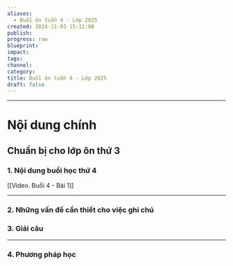 ```yaml
---
aliases:
  - Buổi ôn tuần 4 - Lớp 2025
created: 2024-11-03 15:11:00
publish: 
progress: raw
blueprint: 
impact: 
tags: 
channel: 
category: 
title: Buổi ôn tuần 4 - Lớp 2025
draft: false
---
```

---
# Nội dung chính
## Chuẩn bị cho lớp ôn thứ 3
### 1. Nội dung buổi học thứ 4
[[Video. Buổi 4 - Bài 1]]

---
### 2. Những vấn đề cần thiết cho việc ghi chú

### 3. Giải câu

---
### 4. Phương pháp học 



